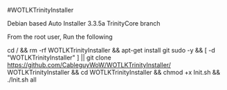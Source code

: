 #WOTLKTrinityInstaller

Debian based Auto Installer 3.3.5a TrinityCore branch

From the root user, Run the following 

cd / && rm -rf WOTLKTrinityInstaller && apt-get install git sudo -y && [ -d "WOTLKTrinityInstaller" ] || git clone https://github.com/CableguyWoW/WOTLKTrinityInstaller/ WOTLKTrinityInstaller && cd WOTLKTrinityInstaller && chmod +x Init.sh && ./Init.sh all

